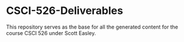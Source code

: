 # CSCI-526-Deliverables
This repository serves as the base for all the generated content for the course CSCI 526 under Scott Easley.
